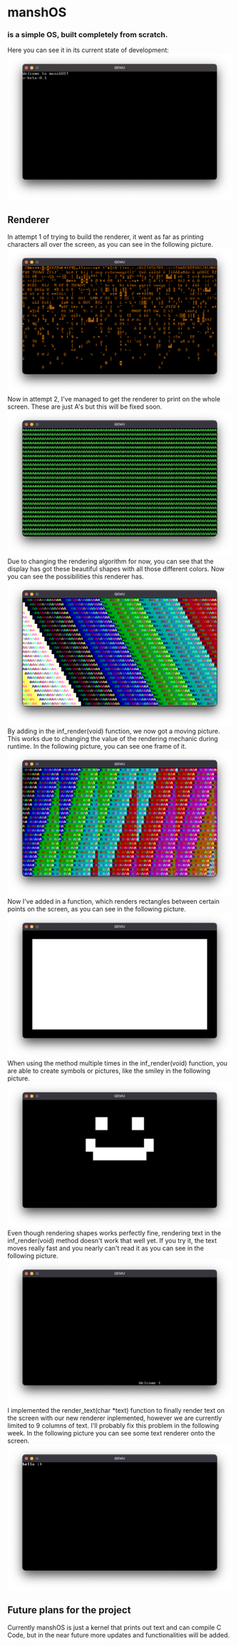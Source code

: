 # manshOS # 
### is a simple OS, built completely from scratch. ###
Here you can see it in its current state of development:
![screen](res/mansh-os.png)
## Renderer ##
In attempt 1 of trying to build the renderer, it went as far as printing characters all over the screen, as you can see in the following picture.
![renderer_attempt1](res/renderer_attempt1.png)
Now in attempt 2, I've managed to get the renderer to print on the whole screen. These are just A's but this will be fixed soon.
![renderer_attempt2](res/renderer_attempt2.png)
Due to changing the rendering algorithm for now, you can see that the display has got these beautiful shapes with all those different colors. Now you can see the possibilities this renderer has.
![renderer_attempt3](res/renderer_attempt3.png)
By adding in the inf_render(void) function, we now got a moving picture. This works due to changing the value of the rendering mechanic during runtime. In the following picture, you can see one frame of it.
![renderer_attempt4](res/renderer_attempt4.png)
Now I've added in a function, which renders rectangles between certain points on the screen, as you can see in the following picture.
![renderer_attempt5](res/renderer_attempt5.png)
When using the method multiple times in the inf_render(void) function, you are able to create symbols or pictures, like the smiley in the following picture.
![renderer_attempt6](res/renderer_attempt6.png)
Even though rendering shapes works perfectly fine, rendering text in the inf_render(void) method doesn't work that well yet. If you try it, the text moves really fast and you nearly can't read it as you can see in the following picture.
![renderer_attempt7](res/renderer_attempt7.png)
I implemented the render_text(char *text) function to finally render text on the screen with our new renderer inplemented, however we are currently limited to 9 columns of text. I'll probably fix this problem in the following week. In the following picture you can see some text renderer onto the screen.
![renderer_attempt8](res/renderer_attempt8.png)
## Future plans for the project ##
Currently manshOS is just a kernel that prints out text and can compile C Code, but in the near future more updates and functionalities will be added.